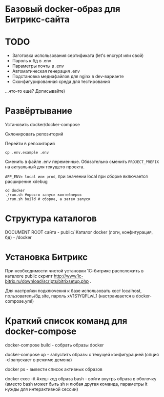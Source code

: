 Базовый docker-образ для Битрикс-сайта
======================================
TODO
================
- Заготовка использования сертификата (let's encrypt или свой)
- Пароль к бд в .env
- Параметры почты в .env
- Автоматическая генерация .env
- Подстановка медиафайлов для nginx в dev-варианте
- Сконфигурированная среда для тестирования

...что-то ещё? Дописывайте)


Развёртывание
=================
Установить docker/docker-compose

Склонировать репозиторий

Перейти в репозиторий

`cp .env.example .env`

Сменить в файле .env переменные. Обязательно сменить `PROJECT_PREFIX` на актуальный для текущего проекта. 

`APP_ENV= local или prod`, при значении local при сборке включается расширение xdebug

```
cd docker
./run.sh #просто запуск контейнеров
./run.sh build # сборка, а затем запуск

```

Структура каталогов
=========
DOCUMENT ROOT сайта - public/
Каталог docker (логи, конфигурация, бд) - /docker


Установка Битрикс
=================
При необходимости чистой установки 1С-битрикс расположить в каталоге public скрипт http://www.1c-bitrix.ru/download/scripts/bitrixsetup.php .  

Для настройки подключения к базе использовать хост localhost, пользователь/бд site, пароль xV1S1YQFLwL1 (настраивается в docker-compose.yml)

Краткий список команд для docker-compose
===============
docker-compose build - собрать образы docker

docker-compose up - запустить образы с текущей конфигурацией (опция -d запускает в режиме демона)

docker ps - вывести список активных образов

docker exec -it #хеш-код образа bash - войти внутрь образа в оболочку (вместо bash может быть sh и любая другая команда, параметры it нужды для интерактивной сессии)


